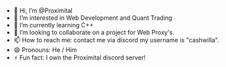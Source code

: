 - 👋 Hi, I’m @Proximital
- 👀 I’m interested in Web Development and Quant Trading
- 🌱 I’m currently learning C++
- 💞️ I’m looking to collaborate on a project for Web Proxy's.
- 📫 How to reach me: contact me via discord my username is "cashwilla".
- 😄 Pronouns: He / Him
- ⚡ Fun fact: I own the Proximital discord server! 

<!---
Proximital/Proximital is a ✨ special ✨ repository because its `README.md` (this file) appears on your GitHub profile.
You can click the Preview link to take a look at your changes.
--->

